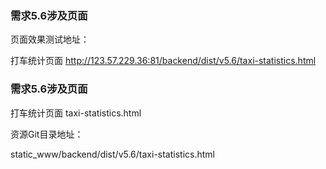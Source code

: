 ### 需求5.6涉及页面

页面效果测试地址：

打车统计页面 http://123.57.229.36:81/backend/dist/v5.6/taxi-statistics.html




### 需求5.6涉及页面

打车统计页面 taxi-statistics.html


资源Git目录地址：

static_www/backend/dist/v5.6/taxi-statistics.html

